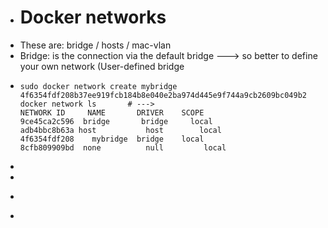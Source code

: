 - # Docker networks
- These are: bridge / hosts  / mac-vlan
- Bridge: is the connection via the default bridge ---> so better to define your own network (User-defined bridge
- ```
  sudo docker network create mybridge
  4f6354fdf208b37ee919fcb184b8e040e2ba974d445e9f744a9cb2609bc049b2
  docker network ls       # --->
  NETWORK ID     NAME       DRIVER    SCOPE
  9ce45ca2c596  bridge       bridge     local
  adb4bbc8b63a host           host        local
  4f6354fdf208    mybridge  bridge    local
  8cfb809909bd  none          null         local
-
-
- ```
-